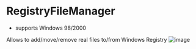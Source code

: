 # RegistryFileManager
- supports Windows 98/2000

Allows to add/move/remove real files to/from Windows Registry
![image](https://user-images.githubusercontent.com/25367511/58367899-b6290000-7eed-11e9-8439-c839c350af3b.png)
